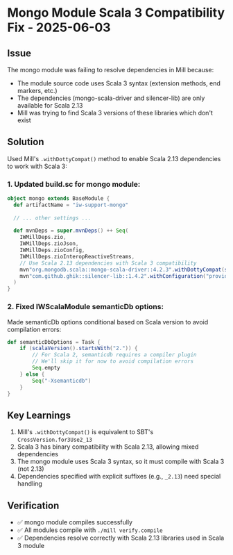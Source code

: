 # Mongo Module Scala 3 Compatibility Fix - 2025-06-03

## Issue
The mongo module was failing to resolve dependencies in Mill because:
- The module source code uses Scala 3 syntax (extension methods, end markers, etc.)
- The dependencies (mongo-scala-driver and silencer-lib) are only available for Scala 2.13
- Mill was trying to find Scala 3 versions of these libraries which don't exist

## Solution
Used Mill's `.withDottyCompat()` method to enable Scala 2.13 dependencies to work with Scala 3:

### 1. Updated build.sc for mongo module:
```scala
object mongo extends BaseModule {
  def artifactName = "iw-support-mongo"
  
  // ... other settings ...
  
  def mvnDeps = super.mvnDeps() ++ Seq(
    IWMillDeps.zio,
    IWMillDeps.zioJson,
    IWMillDeps.zioConfig,
    IWMillDeps.zioInteropReactiveStreams,
    // Use Scala 2.13 dependencies with Scala 3 compatibility
    mvn"org.mongodb.scala::mongo-scala-driver::4.2.3".withDottyCompat(scalaVersion()),
    mvn"com.github.ghik::silencer-lib::1.4.2".withConfiguration("provided").withDottyCompat(scalaVersion())
  )
}
```

### 2. Fixed IWScalaModule semanticDb options:
Made semanticDb options conditional based on Scala version to avoid compilation errors:
```scala
def semanticDbOptions = Task {
    if (scalaVersion().startsWith("2.")) {
        // For Scala 2, semanticdb requires a compiler plugin
        // We'll skip it for now to avoid compilation errors
        Seq.empty
    } else {
        Seq("-Xsemanticdb")
    }
}
```

## Key Learnings
1. Mill's `.withDottyCompat()` is equivalent to SBT's `CrossVersion.for3Use2_13`
2. Scala 3 has binary compatibility with Scala 2.13, allowing mixed dependencies
3. The mongo module uses Scala 3 syntax, so it must compile with Scala 3 (not 2.13)
4. Dependencies specified with explicit suffixes (e.g., `_2.13`) need special handling

## Verification
- ✅ mongo module compiles successfully
- ✅ All modules compile with `./mill verify.compile`
- ✅ Dependencies resolve correctly with Scala 2.13 libraries used in Scala 3 module